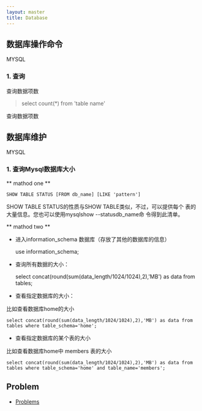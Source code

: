 ```yaml
---
layout: master
title: Database
---
```


## 数据库操作命令 

MYSQL

### 1. 查询

查询数据项数

> select count(*) from 'table name'

查询数据项数


## 数据库维护 

MYSQL

### 1. 查询Mysql数据库大小

** mathod one **

    SHOW TABLE STATUS [FROM db_name] [LIKE 'pattern']

SHOW TABLE STATUS的性质与SHOW TABLE类似，不过，可以提供每个 表的大量信息。您也可以使用mysqlshow --statusdb_name命 令得到此清单。

** mathod two **

- 进入information_schema 数据库（存放了其他的数据库的信息）

    use information_schema;

- 查询所有数据的大小：

    select concat(round(sum(data_length/1024/1024),2),'MB') as data from tables;
 

- 查看指定数据库的大小：

比如查看数据库home的大小

    select concat(round(sum(data_length/1024/1024),2),'MB') as data from tables where table_schema='home';
 

- 查看指定数据库的某个表的大小

比如查看数据库home中 members 表的大小

    select concat(round(sum(data_length/1024/1024),2),'MB') as data from tables where table_schema='home' and table_name='members';

## Problem

* [Problems](problems.html)
